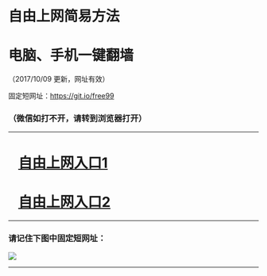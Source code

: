 ﻿# 自由上网简易方法

# 电脑、手机一键翻墙

（2017/10/09 更新，网址有效）

固定短网址：https://git.io/free99

### （微信如打不开，请转到浏览器打开）


***





# &nbsp;&nbsp; <a href="http://ft254435672.fwq-tz-1001.info/fwqtz01.html?t=100900123376 " target="_blank">自由上网入口1</a>
# &nbsp;&nbsp; <a href="http://ft1738117151.fwq-tz-1002.info/fwqtz02.html?t=100900116213 " target="_blank">自由上网入口2</a>
***

### 请记住下图中固定短网址：

<img src="https://s3-us-west-2.amazonaws.com/fwq-1001/yjfq-20170905okok.png" /> 


***

